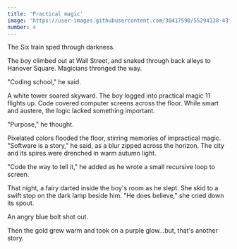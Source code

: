 ```yaml
---
title: 'Practical magic'
image: 'https://user-images.githubusercontent.com/30417590/55294138-43f3dd80-53cc-11e9-96c2-3c7f2977c24a.jpg'
number: 4
---
```


The Six train sped through darkness.

The boy climbed out at Wall Street, and snaked through back alleys to Hanover Square. Magicians thronged the way.

"Coding school," he said. 

A white tower soared skyward. The boy logged into practical magic 11 flights up. Code covered computer screens across the floor. While smart and austere, the logic lacked something important.

"Purpose," he thought.

Pixelated colors flooded the floor, stirring memories of impractical magic. "Software is a story," he said, as a blur zipped across the horizon. The city and its spires were drenched in warm autumn light. 

"Code the way to tell it," he added as he wrote a small recursive loop to screen.

That night, a fairy darted inside the boy's room as he slept. She skid to a swift stop on the dark lamp beside him. "He does believe," she cried down its spout. 

An angry blue bolt shot out. 

Then the gold grew warm and took on a purple glow...but, that's another story.